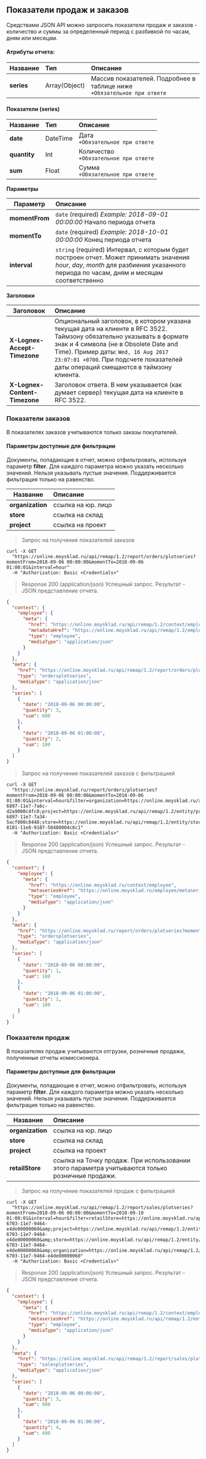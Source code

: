 ## Показатели продаж и заказов
Средствами JSON API можно запросить показатели продаж и заказов - количество и суммы за определенный период с разбивкой по часам, дням или месяцам.

#### Атрибуты отчета:

| Название   | Тип           | Описание                                                                   |
| ---------- | :------------ | :------------------------------------------------------------------------- |
| **series** | Array(Object) | Массив показателей. Подробнее в таблице ниже<br>`+Обязательное при ответе` |

#### Показатели (series)

| Название     | Тип      | Описание                                 |
| ------------ | :------- | :--------------------------------------- |
| **date**     | DateTime | Дата<br>`+Обязательное при ответе`       |
| **quantity** | Int      | Количество<br>`+Обязательное при ответе` |
| **sum**      | Float    | Сумма<br>`+Обязательное при ответе`      |

**Параметры**

| Параметр                       | Описание                                                                                                                                                                               |
| ------------------------------ | :------------------------------------------------------------------------------------------------------------------------------------------------------------------------------------- |
| **momentFrom**                 | `date` (required) *Example: 2018-09-01 00:00:00* Начало периода отчета                                                                                                                 |
| **momentTo**                   | `date` (required) *Example: 2018-10-01 00:00:00* Конец периода отчета                                                                                                                  |
| **interval**                   | `string` (required) Интервал, с которым будет построен отчет. Может принимать значения *hour*, *day*, *month* для разбиения указанного периода по часам, дням и месяцам соответственно |
 
**Заголовки**

| Заголовок                      | Описание                                                                                                                                                                                                                                                                                    |
| ------------------------------ | :------------------------------------------------------------------------------------------------------------------------------------------------------------------------------------------------------------------------------------------------------------------------------------------ |
| **X-Lognex-Accept-Timezone**   | Опциональный заголовок, в котором указана текущая дата на клиенте в RFC 3522. Таймзону обязательно указывать в формате знак и 4 символа (не в Obsolete Date and Time). Пример даты: `Wed, 16 Aug 2017 23:07:01 +0700`. При подсчете показателей даты операций смещаются в таймзону клиента. |
| **X-Lognex-Content-Timezone**  | Заголовок ответа. В нем указывается (как думает сервер) текущая дата на клиенте в RFC 3522.                                                                                                                                                                                                 |

 
### Показатели заказов

В показателях заказов учитываются только заказы покупателей.

#### Параметры доступные для фильтрации

Документы, попадающие в отчет, можно отфильтровать, используя параметр **filter**. Для каждого параметра можно указать несколько значений. Нельзя указывать пустые значения. Поддерживается фильтрация только на равенство.

| Название                       | Описание                     |
| ------------------------------ | :--------------------------- |
| **organization**               | ссылка на юр. лицо           |
| **store**                      | ссылка на склад              |
| **project**                    | ссылка на проект             |

> Запрос на получение показателей заказов

```shell
curl -X GET
  "https://online.moysklad.ru/api/remap/1.2/report/orders/plotseries?momentFrom=2018-09-06 00:00:00&momentTo=2018-09-06 01:00:01&interval=hour"
  -H "Authorization: Basic <Credentials>"
```

> Response 200 (application/json)
Успешный запрос. Результат - JSON представление отчета.

```json
{
  "context": {
    "employee": {
      "meta": {
        "href": "https://online.moysklad.ru/api/remap/1.2/context/employee",
        "metadataHref": "https://online.moysklad.ru/api/remap/1.2/employee/metadata",
        "type": "employee",
        "mediaType": "application/json"
      }
    }
  },
  "meta": {
    "href": "https://online.moysklad.ru/api/remap/1.2/report/orders/plotseries?momentFrom=2018-09-06 00:00:00&momentTo=2016-09-06 01:00:01&interval=hour",
    "type": "ordersplotseries",
    "mediaType": "application/json"
  },
  "series": [
    {
      "date": "2018-09-06 00:00:00",
      "quantity": 3,
      "sum": 600
    },
    {
      "date": "2018-09-06 01:00:00",
      "quantity": 2,
      "sum": 200
    }
  ]
}
```

> Запрос на получение показателей заказов с фильтрацией

```shell
curl -X GET
  "https://online.moysklad.ru/report/orders/plotseries?momentFrom=2018-09-06 00:00:00&momentTo=2018-09-06 01:00:01&interval=hour&filter=organization=https://online.moysklad.ru/api/remap/1.2/entity/organization/00cd5a99-6897-11e7-7a6c-d2a9000c4fc0;project=https://online.moysklad.ru/api/remap/1.2/entity/project/02e64f51-6897-11e7-7a34-5acf000c8448;store=https://online.moysklad.ru/api/remap/1.2/entity/store/32213d37-8101-11e8-9107-50480004c6c1"
  -H "Authorization: Basic <Credentials>"
```

> Response 200 (application/json)
Успешный запрос. Результат - JSON представление отчета.

```json
{
  "context": {
    "employee": {
      "meta": {
        "href": "https://online.moysklad.ru/context/employee",
        "metaseriesHref": "https://online.moysklad.ru/employee/metaseries",
        "type": "employee",
        "mediaType": "application/json"
      }
    }
  },
  "meta": {
    "href": "https://online.moysklad.ru/report/orders/plotseries?momentFrom=2018-09-06 00:00:00&momentTo=2016-09-06 01:00:01&interval=hour&filter=organization=https://online.moysklad.ru/api/remap/1.2/entity/organization/00cd5a99-6897-11e7-7a6c-d2a9000c4fc0;project=https://online.moysklad.ru/api/remap/1.2/entity/project/02e64f51-6897-11e7-7a34-5acf000c8448;store=https://online.moysklad.ru/api/remap/1.2/entity/store/32213d37-8101-11e8-9107-50480004c6c1",
    "type": "ordersplotseries",
    "mediaType": "application/json"
  },
  "series": [
    {
      "date": "2018-09-06 00:00:00",
      "quantity": 1,
      "sum": 100
    },
    {
      "date": "2018-09-06 01:00:00",
      "quantity": 1,
      "sum": 100
    }
  ]
}
```

### Показатели продаж

В показателях продаж учитываются отгрузки, розничные продажи, полученные отчеты комиссионера.

#### Параметры доступные для фильтрации

Документы, попадающие в отчет, можно отфильтровать, используя параметр **filter**. Для каждого параметра можно указать несколько значений. Нельзя указывать пустые значения. Поддерживается фильтрация только на равенство.

| Название                       | Описание                                                                                        |
| ------------------------------ | :---------------------------------------------------------------------------------------------- |
| **organization**               | ссылка на юр. лицо                                                                              |
| **store**                      | ссылка на склад                                                                                 |
| **project**                    | ссылка на проект                                                                                |
| **retailStore**                | ссылка на Точку продаж. При использовании этого параметра учитываются только розничные продажи. |

> Запрос на получение показателей продаж c фильтрацией

```shell
curl -X GET
  "https://online.moysklad.ru/api/remap/1.2/report/sales/plotseries?momentFrom=2018-09-06 00:00:00&momentTo=2018-09-10 01:00:01&interval=hour&filter=retailStore=https://online.moysklad.ru/api/remap/1.2/entity/retailstore/d9a8a213-6703-11e7-9464-e4de00000060&amp;project=https://online.moysklad.ru/api/remap/1.2/entity/project/d9a8a213-6703-11e7-9464-e4de00000060&amp;store=https://online.moysklad.ru/api/remap/1.2/entity/store/d9a8a213-6703-11e7-9464-e4de00000060&amp;organization=https://online.moysklad.ru/api/remap/1.2/entity/organization/d9a8a213-6703-11e7-9464-e4de00000060"
  -H "Authorization: Basic <Credentials>"
```

> Response 200 (application/json)
Успешный запрос. Результат - JSON представление отчета.

```json
{
  "context": {
    "employee": {
      "meta": {
        "href": "https://online.moysklad.ru/api/remap/1.2/context/employee",
        "metaseriesHref": "https://online.moysklad.ru/api/remap/1.2/entity/employee/metaseries",
        "type": "employee",
        "mediaType": "application/json"
      }
    }
  },
  "meta": {
    "href": "https://online.moysklad.ru/api/remap/1.2/report/sales/plotseries?momentFrom=2018-09-06 00:00:00&momentTo=2018-09-10 01:00:01&interval=hour&filter=retailStore=https://online.moysklad.ru/api/remap/1.2/entity/retailstore/d9a8a213-6703-11e7-9464-e4de00000060&amp;project=https://online.moysklad.ru/api/remap/1.2/entity/project/d9a8a213-6703-11e7-9464-e4de00000060&amp;store=https://online.moysklad.ru/api/remap/1.2/entity/store/d9a8a213-6703-11e7-9464-e4de00000060&amp;organization=https://online.moysklad.ru/api/remap/1.2/entity/organization/d9a8a213-6703-11e7-9464-e4de00000060",
    "type": "salesplotseries",
    "mediaType": "application/json"
  },
  "series": [
    {
      "date": "2018-09-06 00:00:00",
      "quantity": 3,
      "sum": 900
    },
    {
      "date": "2018-09-06 01:00:00",
      "quantity": 4,
      "sum": 400
    }
  ]
}
```
